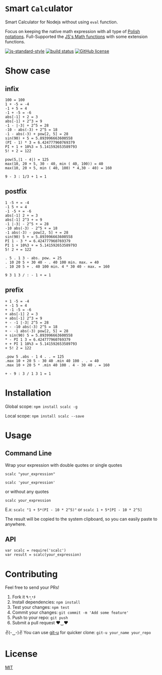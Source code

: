 # `S`mart `Calc`ulator
Smart Calculator for Nodejs without using `eval` function.

Focus on keeping the native math expression with all type of [Polish notations](https://en.wikipedia.org/wiki/Polish_notation).
Full-Supported the [JS's Math functions](https://developer.mozilla.org/en/docs/Web/JavaScript/Reference/Global_Objects/Math) with some extension functions.

[![js-standard-style](https://img.shields.io/badge/code%20style-standard-brightgreen.svg)](http://standardjs.com/)
[![build status](https://travis-ci.org/dominhhai/calculator.svg?branch=master)](http://travis-ci.org/phpjsnerd/calculator)
[![GitHub license](https://img.shields.io/github/license/phpjsnerd/calculator.svg)](https://github.com/phpjsnerd/calculator/blob/master/LICENSE)

# Show case
## infix
```
100 = 100
1 + -5 = -4
-1 + 5 = 4
-1 + -5 = -6
abs[-1] + 2 = 3
abs[-1] + 2^3 = 9
-1 - |-3| + 2^5 = 28
-10 - abs(-3) + 2^5 = 18
-1 - abs(-3) + pow[2, 5] = 28
sin(90) + 5 = 5.893996663600558
(PI - 1) * 3 = 6.424777960769379
PI + 1 + 10%3 = 5.141592653589793
5! + 2 = 122

pow(5,|1 - 4|) = 125
max(10, 20 + 5, 30 - 40, min ( 40, 100)) = 40
max(10, 20 + 5, min ( 40, 100) * 4,30 - 40) = 160

9 - 3 : 1/3 + 1 = 1
```

## postfix
```
1 -5 + = -4
-1 5 + = 4
-1 -5 + = -6
abs[-1] 2 + = 3
abs[-1] 2^3 + = 9
-1 |-3| - 2^5 + = 28
-10 abs(-3) - 2^5 + = 18
-1 abs(-3) - pow[2, 5] + = 28
sin(90) 5 + = 5.893996663600558
PI 1 - 3 * = 6.424777960769379
PI 1 + 10%3 + = 5.141592653589793
5! 2 + = 122

. 5 . 1 3 - abs. pow. = 25
. 10 20 5 + 30 40 - . 40 100 min. max. = 40
. 10 20 5 + . 40 100 min. 4 * 30 40 - max. = 160

9 3 1 3 / : - 1 + = 1
```

## prefix
```
+ 1 -5 = -4
+ -1 5 = 4
+ -1 -5 = -6
+ abs[-1] 2 = 3
+ abs[-1] 2^3 = 9
+ - -1 |-3| 2^5 = 28
+ - -10 abs(-3) 2^5 = 18
+ - -1 abs(-3) pow[2, 5] = 28
+ sin(90) 5 = 5.893996663600558
* - PI 1 3 = 6.424777960769379
+ + PI 1 10%3 = 5.141592653589793
+ 5! 2 = 122

.pow 5 .abs - 1 4 . . = 125
.max 10 + 20 5 - 30 40 .min 40 100 . . = 40
.max 10 + 20 5 * .min 40 100 . 4 - 30 40 . = 160

+ - 9 : 3 / 1 3 1 = 1
```

# Installation
Global scope:
`npm install scalc -g`

Local scope:
`npm install scalc --save`

# Usage
## Command Line
Wrap your expression with double quotes or single quotes

`scalc "your_expression"`

`scalc 'your_expression'`

or without any quotes

`scalc your_expression`

E.x: `scalc "1 + 5*(PI - 10 * 2^5)"` or `scalc 1 + 5*[PI - 10 * 2^5]`

The result will be copied to the system clipboard, so you can easily paste to anywhere.

## API
```
var scalc = require('scalc')
var result = scalc(your_expression)
```

# Contributing
Feel free to send your PRs!

1. Fork it ٩◔̯◔۶
2. Install dependencies: `npm install`
3. Test your changes: `npm test`
3. Commit your changes: `git commit -m 'Add some feature'`
4. Push to your repo: `git push`
5. Submit a pull request ♥‿♥

✌(-‿-)✌ You can use [git-u](https://www.npmjs.com/package/git-u) for quicker clone: `git-u your_name your_repo`

# License
[MIT](https://github.com/dominhhai/calculator/blob/master/LICENSE)
